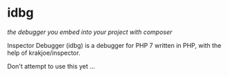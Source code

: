 # idbg
*the debugger you embed into your project with composer*

Inspector Debugger (idbg) is a debugger for PHP 7 written in PHP, with the help of krakjoe/inspector.

Don't attempt to use this yet ...
